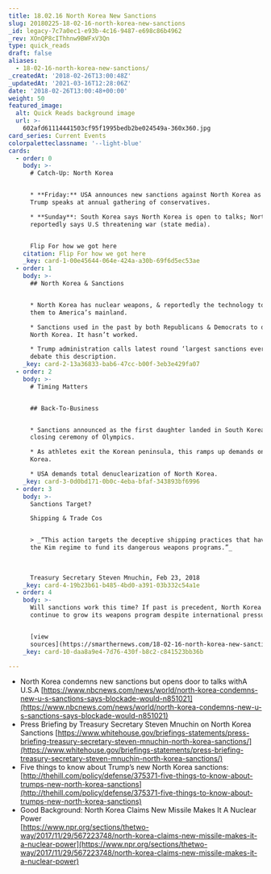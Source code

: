 ```yaml
---
title: 18.02.16 North Korea New Sanctions
slug: 20180225-18-02-16-north-korea-new-sanctions
_id: legacy-7c7a0ec1-e93b-4c16-9487-e698c86b4962
_rev: XOnQP8cIThhnw9BWFxV3Qn
type: quick_reads
draft: false
aliases:
  - 18-02-16-north-korea-new-sanctions/
_createdAt: '2018-02-26T13:00:48Z'
_updatedAt: '2021-03-16T12:28:06Z'
date: '2018-02-26T13:00:48+00:00'
weight: 50
featured_image:
  alt: Quick Reads background image
  url: >-
    602afd61114441503cf95f1995bedb2be024549a-360x360.jpg
card_series: Current Events
colorpaletteclassname: '--light-blue'
cards:
  - order: 0
    body: >-
      # Catch-Up: North Korea


      * **Friday:** USA announces new sanctions against North Korea as President
      Trump speaks at annual gathering of conservatives.

      * **Sunday**: South Korea says North Korea is open to talks; North Korea
      reportedly says U.S threatening war (state media).


      Flip For how we got here
    citation: Flip For how we got here
    _key: card-1-00e45644-064e-424a-a30b-69f6d5ec53ae
  - order: 1
    body: >-
      ## North Korea & Sanctions


      * North Korea has nuclear weapons, & reportedly the technology to deliver
      them to America’s mainland.

      * Sanctions used in the past by both Republicans & Democrats to deter
      North Korea. It hasn’t worked.

      * Trump administration calls latest round ‘largest sanctions ever’ – some
      debate this description.
    _key: card-2-13a36833-bab6-47cc-b00f-3eb3e429fa07
  - order: 2
    body: >-
      # Timing Matters


      ## Back-To-Business


      * Sanctions announced as the first daughter landed in South Korea for
      closing ceremony of Olympics.

      * As athletes exit the Korean peninsula, this ramps up demands on North
      Korea.

      * USA demands total denuclearization of North Korea.
    _key: card-3-0d0bd171-0b0c-4eba-bfaf-343893bf6996
  - order: 3
    body: >-
      Sanctions Target?  

      Shipping & Trade Cos


      > _“This action targets the deceptive shipping practices that have enabled
      the Kim regime to fund its dangerous weapons programs.”_  
        
        
        
      Treasury Secretary Steven Mnuchin, Feb 23, 2018
    _key: card-4-19b23b61-b485-4bd0-a391-03b332c54a1e
  - order: 4
    body: >-
      Will sanctions work this time? If past is precedent, North Korea will
      continue to grow its weapons program despite international pressure.


      [view
      sources](https://smarthernews.com/18-02-16-north-korea-new-sanctions/)
    _key: card-10-daa8a9e4-7d76-430f-b8c2-c841523bb36b

---
```

* North Korea condemns new sanctions but opens door to talks withA U.S.A [https://www.nbcnews.com/news/world/north-korea-condemns-new-u-s-sanctions-says-blockade-would-n851021](https://www.nbcnews.com/news/world/north-korea-condemns-new-u-s-sanctions-says-blockade-would-n851021)
* Press Briefing by Treasury Secretary Steven Mnuchin on North Korea Sanctions [https://www.whitehouse.gov/briefings-statements/press-briefing-treasury-secretary-steven-mnuchin-north-korea-sanctions/](https://www.whitehouse.gov/briefings-statements/press-briefing-treasury-secretary-steven-mnuchin-north-korea-sanctions/)
* Five things to know about Trump’s new North Korea sanctions: [http://thehill.com/policy/defense/375371-five-things-to-know-about-trumps-new-north-korea-sanctions](http://thehill.com/policy/defense/375371-five-things-to-know-about-trumps-new-north-korea-sanctions)
* Good Background: North Korea Claims New Missile Makes It A Nuclear Power  
[https://www.npr.org/sections/thetwo-way/2017/11/29/567223748/north-korea-claims-new-missile-makes-it-a-nuclear-power](https://www.npr.org/sections/thetwo-way/2017/11/29/567223748/north-korea-claims-new-missile-makes-it-a-nuclear-power)